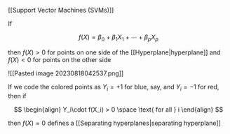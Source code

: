 [[Support Vector Machines (SVMs)]]

If

$$
f(X)= \beta_0 + \beta_1X_1 + \cdots + \beta_pX_p
$$

then $f(X)>0$ for points on one side of the [[Hyperplane|hyperplane]] and $f(X) < 0$ for points on the other side

![[Pasted image 20230818042537.png]]

If we code the colored points as $Y_i=+1$ for blue, say, and $Y_i=-1$ for red, then if

$$
\begin{align}
Y_i\cdot f(X_i) > 0 \space \text{ for all } i
\end{align}
$$

then $f(X)=0$ defines a [[Separating hyperplanes|separating hyperplane]]
